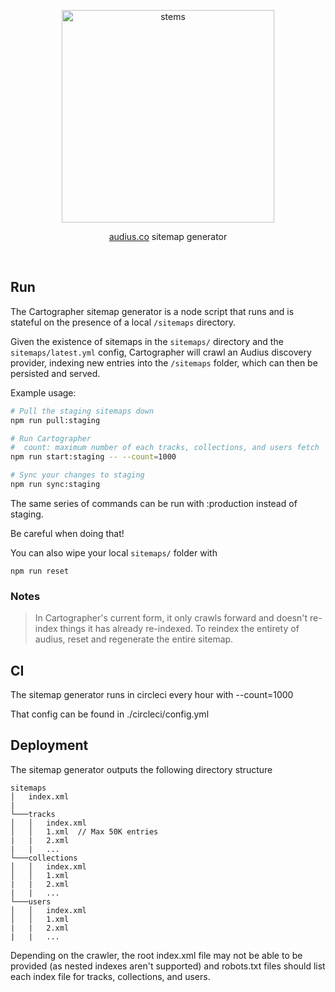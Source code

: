 <p align="center">
  <img src="https://user-images.githubusercontent.com/2731362/77206274-caa93b00-6ab3-11ea-917f-1dd18da6a4b4.png" alt="stems" width="340">

  <p align="center">
    <a href="https://audius.co/sitemaps/index.xml">audius.co</a> sitemap generator
  </p>
</p>

<br/>

## Run

The Cartographer sitemap generator is a node script that runs and is stateful on the presence of a local `/sitemaps` directory.

Given the existence of sitemaps in the `sitemaps/` directory and the `sitemaps/latest.yml` config, Cartographer will crawl an Audius discovery provider, indexing new entries into the `/sitemaps` folder, which can then be persisted and served.

Example usage:
```bash
# Pull the staging sitemaps down
npm run pull:staging

# Run Cartographer
#  count: maximum number of each tracks, collections, and users fetch
npm run start:staging -- --count=1000

# Sync your changes to staging
npm run sync:staging
```

The same series of commands can be run with :production instead of staging.

Be careful when doing that!

You can also wipe your local `sitemaps/` folder with

```
npm run reset
```

### Notes

> In Cartographer's current form, it only crawls forward and doesn't re-index things it has already re-indexed. To reindex the entirety of audius, reset and regenerate the entire sitemap.

## CI

The sitemap generator runs in circleci every hour with --count=1000

That config can be found in ./circleci/config.yml

## Deployment

The sitemap generator outputs the following directory structure

```
sitemaps
│   index.xml
|
└───tracks
│   │   index.xml
│   │   1.xml  // Max 50K entries
|   |   2.xml
|   |   ...
└───collections
│   │   index.xml
│   │   1.xml
|   |   2.xml
|   |   ...
└───users
│   │   index.xml
│   │   1.xml
|   |   2.xml
|   |   ...
```

Depending on the crawler, the root index.xml file may not be able to be provided (as nested indexes aren't supported) and robots.txt files should list each index file for tracks, collections, and users.
